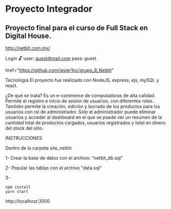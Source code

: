 
# Proyecto Integrador
## Proyecto final para el curso de Full Stack en Digital House. 
 http://netbit.com.mx/

Login 🔓
user: guest@mail.com
pass: guest

href="https://github.com/javier1nc/grupo_9_Netbit"

Tecnologia
El proyecto fue realizado con NodeJS, express, ejs, mySQL y react.

¿De qué se trata?
Es un e-commerce de computadoras de alta calidad. Permite el registro e inicio de sesión de usuarios, con diferentes roles. También permite la creación, edición y borrado de los productos para los usuarios con rol de administrador. Solo el administrador puede eliminar usuarios y acceder al dashboard en el que se puede ver un resumen de la cantidad total de productos cargados, usuarios registrados y total en dinero del stock del sitio.

INSTRUCCIONES


Dentro de la carpeta site_netbit

1- Crear la base de datos con el archivo: "netbit_db.sql"

2- Popular las tablas con el archivo "data.sql"

3- 
```
npm install
yarn start
```

 http://localhost:3000

